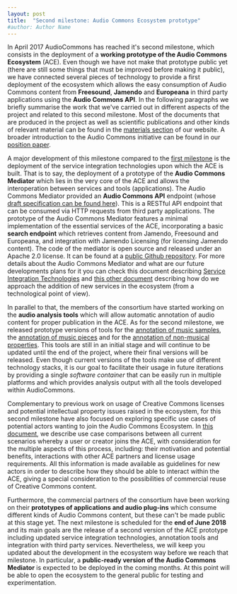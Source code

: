 ```yaml
---
layout: post
title:  "Second milestone: Audio Commons Ecosystem prototype"
#author: Author Name
---
```


In April 2017 AudioCommons has reached it's second milestone, which consists in the deployment of a **working prototype of the Audio Commons Ecosystem** (ACE). Even though we have not make that prototype public yet (there are still some things that must be improved before making it public), we have connected several pieces of technology to provide a first deployment of the ecosystem which allows the easy consumption of Audio Commons content from **Freesound**, **Jamendo** and **Europeana** in third party applications using the **Audio Commons API**. In the following paragraphs we briefly summarise the work that we've carried out in different aspects of the project and related to this second milestone. Most of the documents that are produced in the project as well as scientific publications and other kinds of relevant material can be found in the [materials section](http://www.audiocommons.org/materials/) of our website. A broader introduction to the Audio Commons initiative can be found in our [position paper](http://www.audiocommons.org/assets/files/audiocommons_aes_2016.pdf).

A major development of this milestone compared to the [first milestone](http://www.audiocommons.org/2016/11/08/audiocommons-first-milestone-reached.html) is the deployment of the service integration technologies upon which the ACE is built. That is to say, the deployment of a prototype of the **Audio Commons Mediator** which lies in the very core of the ACE and allows the interoperation between services and tools (applications). The Audio Commons Mediator provided an **Audio Commons API** endpoint (whose [draft specification can be found here](http://www.audiocommons.org/assets/files/AC-WP2-UPF-D2.4%20API%20Specification.pdf)). This is a RESTful API endpoint that can be consumed via HTTP requests from third party applications. The prototype of the Audio Commons Mediator features a minimal implementation of the essential services of the ACE, incorporating a basic **search endpoint** which retrieves content from Jamendo, Freesound and Europeana, and integration with Jamendo Licensing (for licensing Jamendo content). The code of the mediator is open source and released under an Apache 2.0 license. It can be found at a [public Github repository](https://github.com/AudioCommons/ac-mediator). For more details about the Audio Commons Mediator and what are our future developments plans for it you can check this document describing [Service Integration Technologies](http://www.audiocommons.org/assets/files/AC-WP2-UPF-D2.5%20Service%20Integration%20Technologies.pdf) and [this other document](http://www.audiocommons.org/assets/files/AC-WP2-UPF-D2.6%20Service%20Integration%20Draft%20Guidelines.pdf) describing how do we approach the addition of new services in the ecosystem (from a technological point of view).

In parallel to that, the members of the consortium have started working on the **audio analysis tools** which will allow automatic annotation of audio content for proper publication in the ACE. As for the second milestone, we released prototype versions of tools for the [annotation of music samples](http://www.audiocommons.org/assets/files/AC-WP4-UPF-D4.2%20First%20prototype%20tool%20for%20the%20automatic%20semantic%20description%20of%20music%20samples.pdf), the [annotation of music pieces](http://www.audiocommons.org/assets/files/AC-WP4-QMUL-D4.3%20First%20prototype%20tool%20for%20the%20automatic%20semantic%20description%20of%20music%20pieces.pdf) and for the [annotation of non-musical properties](http://www.audiocommons.org/assets/files/AC-WP5-SURREY-D5.2%20First%20prototype%20of%20timbral%20characterisation%20tools%20for%20semantically%20annotating%20non-musical%20content.pdf). This tools are still in an initial stage and will continue to be updated until the end of the project, where their final versions will be released. Even though current versions of the tools make use of different technology stacks, it is our goal to facilitate their usage in future iterations by providing a single *software container* that can be easily run in multiple platforms and which provides analysis output with all the tools developed within AudioCommons.

Complementary to previous work on usage of Creative Commons licenses and potential intellectual property issues raised in the ecosystem, for this second milestone have also focused on exploring specific use cases of potential actors wanting to join the Audio Commons Ecosystem. In [this document]((http://www.audiocommons.org/assets/files/AC-WP3-SURREY-D3.3%20Guidelines%20for%20including%20new%20actors%20in%20the%20ACE.pdf)), we describe use case comparisons between all current scenarios whereby a user or creator joins the ACE, with consideration for the multiple aspects of this process, including: their motivation and potential benefits, interactions with other ACE partners and license usage requirements. All this information is made available as guidelines for new actors in order to describe how they should be able to interact within the ACE, giving a special consideration to the possibilities of commercial reuse of Creative Commons content.

Furthermore, the commercial partners of the consortium have been working on their **prototypes of applications and audio plug-ins** which consume different kinds of Audio Commons content, but these can't be made public at this stage yet. The next milestone is scheduled for the **end of June 2018** and its main goals are the release of a second version of the ACE prototype including updated service integration technologies, annotation tools and integration with third party services. Nevertheless, we will keep you updated about the development in the ecosystem way before we reach that milestone. In particular, a **public-ready version of the Audio Commons Mediator** is expected to be deployed in the coming months. At this point will be able to open the ecosystem to the general public for testing and experimentation.
